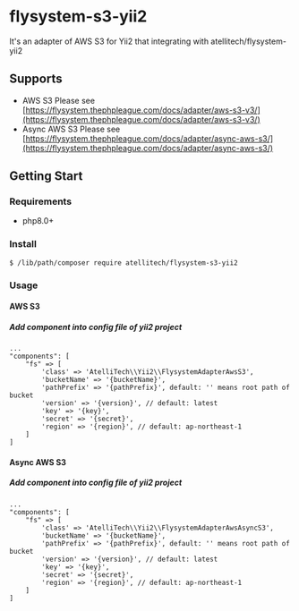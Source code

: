 # flysystem-s3-yii2
It's an adapter of AWS S3 for Yii2 that integrating with atellitech/flysystem-yii2

## Supports
- AWS S3
Please see [https://flysystem.thephpleague.com/docs/adapter/aws-s3-v3/](https://flysystem.thephpleague.com/docs/adapter/aws-s3-v3/)
- Async AWS S3
Please see [https://flysystem.thephpleague.com/docs/adapter/async-aws-s3/](https://flysystem.thephpleague.com/docs/adapter/async-aws-s3/)

## Getting Start
### Requirements
- php8.0+

### Install
```
$ /lib/path/composer require atellitech/flysystem-s3-yii2
```

### Usage
#### AWS S3
##### Add component into config file of yii2 project

```php=
...
"components": [
    "fs" => [
        'class' => 'AtelliTech\\Yii2\\FlysystemAdapterAwsS3',
        'bucketName' => '{bucketName}',
        'pathPrefix' => '{pathPrefix}', default: '' means root path of bucket
        'version' => '{version}', // default: latest
        'key' => '{key}',
        'secret' => '{secret}',
        'region' => '{region}', // default: ap-northeast-1
    ]
]
```

#### Async AWS S3
##### Add component into config file of yii2 project

```php=
...
"components": [
    "fs" => [
        'class' => 'AtelliTech\\Yii2\\FlysystemAdapterAwsAsyncS3',
        'bucketName' => '{bucketName}',
        'pathPrefix' => '{pathPrefix}', default: '' means root path of bucket
        'version' => '{version}', // default: latest
        'key' => '{key}',
        'secret' => '{secret}',
        'region' => '{region}', // default: ap-northeast-1
    ]
]
